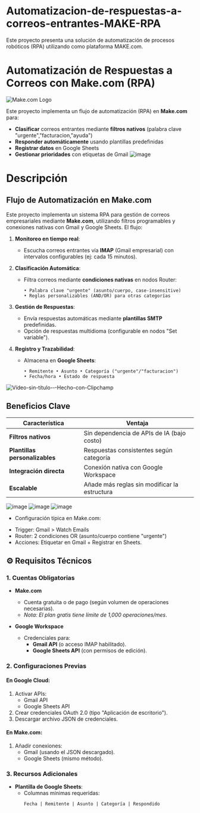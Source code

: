 # Automatizacion-de-respuestas-a-correos-entrantes-MAKE-RPA
Este proyecto presenta una solución de automatización de procesos robóticos (RPA) utilizando como plataforma MAKE.com.

# Automatización de Respuestas a Correos con Make.com (RPA)
![Make.com Logo](https://www.make.com/images/logo.svg)

Este proyecto implementa un flujo de automatización (RPA) en **Make.com** para:
- **Clasificar** correos entrantes mediante **filtros nativos** (palabra clave "urgente","facturacion,"ayuda")
- **Responder automáticamente** usando plantillas predefinidas
- **Registrar datos** en Google Sheets
- **Gestionar prioridades** con etiquetas de Gmail
![image](https://github.com/user-attachments/assets/57d8d844-1d16-487e-9173-a1a7572f6d9f)

# Descripción

##  Flujo de Automatización en Make.com
Este proyecto implementa un sistema RPA para gestión de correos empresariales mediante **Make.com**, utilizando filtros programables y conexiones nativas con Gmail y Google Sheets. El flujo:

1. **Monitoreo en tiempo real**:  
   - Escucha correos entrantes vía **IMAP** (Gmail empresarial) con intervalos configurables (ej: cada 15 minutos).

2. **Clasificación Automática**:  
   - Filtra correos mediante **condiciones nativas** en nodos Router:  
     ```plaintext
     • Palabra clave "urgente" (asunto/cuerpo, case-insensitive)  
     • Reglas personalizables (AND/OR) para otras categorías  
     ```

3. **Gestión de Respuestas**:  
   - Envía respuestas automáticas mediante **plantillas SMTP** predefinidas.  
   - Opción de respuestas multidioma (configurable en nodos "Set variable").

4. **Registro y Trazabilidad**:  
   - Almacena en **Google Sheets**:  
     ```plaintext
     • Remitente • Asunto • Categoría ("urgente"/"facturacion")  
     • Fecha/hora • Estado de respuesta
     ```

![Vídeo-sin-título-‐-Hecho-con-Clipchamp](https://github.com/user-attachments/assets/75de1878-6861-484f-bba4-c2302cf18041)


##  Beneficios Clave
| Característica | Ventaja |
|----------------|---------------|
| **Filtros nativos** | Sin dependencia de APIs de IA (bajo costo) |
| **Plantillas personalizables** | Respuestas consistentes según categoría |
| **Integración directa** | Conexión nativa con Google Workspace |
| **Escalable** | Añade más reglas sin modificar la estructura |

![image](https://github.com/user-attachments/assets/c4923b99-5bbe-4f74-97fc-03982efae12e)
![image](https://github.com/user-attachments/assets/4846370b-e4c3-42cd-87c5-16ccbc645290)
![image](https://github.com/user-attachments/assets/5e232308-e012-48ce-be85-6e3d26857890) 

+ Configuración típica en Make.com:
- Trigger: Gmail > Watch Emails
- Router: 2 condiciones OR (asunto/cuerpo contiene "urgente")
- Acciones: Etiquetar en Gmail + Registrar en Sheets.


## ⚙️ Requisitos Técnicos

### 1. **Cuentas Obligatorias**
- **Make.com**  
  - Cuenta gratuita o de pago (según volumen de operaciones necesarias).  
  - *Nota: El plan gratis tiene límite de 1,000 operaciones/mes*.

- **Google Workspace**  
  - Credenciales para:  
    - **Gmail API** (o acceso IMAP habilitado).  
    - **Google Sheets API** (con permisos de edición).  

### 2. **Configuraciones Previas**  
#### En Google Cloud:  
1. Activar APIs:  
   - Gmail API  
   - Google Sheets API  
2. Crear credenciales OAuth 2.0 (tipo "Aplicación de escritorio").  
3. Descargar archivo JSON de credenciales.

#### En Make.com:  
1. Añadir conexiones:  
   - Gmail (usando el JSON descargado).  
   - Google Sheets (mismo método).  

### 3. **Recursos Adicionales**  
- **Plantilla de Google Sheets**:  
  - Columnas mínimas requeridas:  
    ```plaintext
    Fecha | Remitente | Asunto | Categoría | Respondido  
    ```


